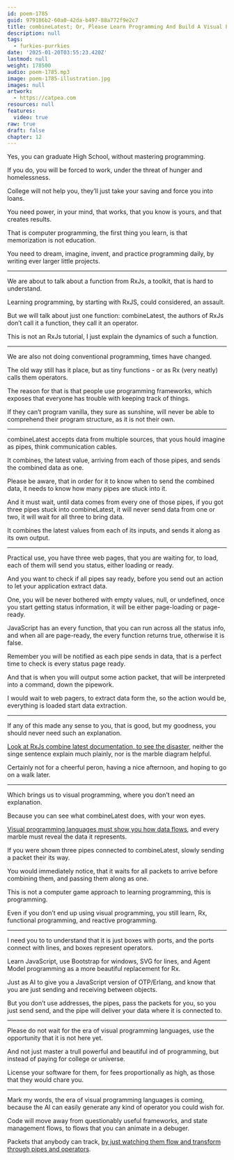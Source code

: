 ```yaml
---
id: poem-1785
guid: 979186b2-60a0-42da-b497-88a772f9e2c7
title: combineLatest; Or, Please Learn Programming And Build A Visual Programming Language
description: null
tags:
  - furkies-purrkies
date: '2025-01-20T03:55:23.420Z'
lastmod: null
weight: 178500
audio: poem-1785.mp3
image: poem-1785-illustration.jpg
images: null
artwork:
  - https://catpea.com
resources: null
features:
  video: true
raw: true
draft: false
chapter: 12
---
```


Yes, you can graduate High School,
without mastering programming.

If you do, you will be forced to work,
under the threat of hunger and homelessness.

College will not help you,
they’ll just take your saving and force you into loans.

You need power, in your mind, that works,
that you know is yours, and that creates results.

That is computer programming,
the first thing you learn, is that memorization is not education.

You need to dream, imagine, invent,
and practice programming daily, by writing ever larger little projects.

---

We are about to talk about a function from RxJs,
a toolkit, that is hard to understand.

Learning programming, by starting with RxJS,
could considered, an assault.

But we will talk about just one function: combineLatest,
the authors of RxJs don’t call it a function, they call it an operator.

This is not an RxJs tutorial,
I just explain the dynamics of such a function.

---

We are also not doing conventional programming,
times have changed.

The old way still has it place,
but as tiny functions - or as Rx (very neatly) calls them operators.

The reason for that is that people use programming frameworks,
which exposes that everyone has trouble with keeping track of things.

If they can’t program vanilla, they sure as sunshine,
will never be able to comprehend their program structure, as it is not their own.

---

combineLatest accepts data from multiple sources,
that yous hould imagine as pipes, think communication cables.

It combines, the latest value, arriving from each of those pipes,
and sends the combined data as one.

Please be aware, that in order for it to know when to send the combined data,
it needs to know how many pipes are stuck into it.

And it must wait, until data comes from every one of those pipes,
if you got three pipes stuck into combineLatest,
it will never send data from one or two, it will wait for all three to bring data.

It combines the latest values from each of its inputs,
and sends it along as its own output.

---

Practical use, you have three web pages, that you are waiting for, to load,
each of them will send you status, either loading or ready.

And you want to check if all pipes say ready,
before you send out an action to let your application extract data.

One, you will be never bothered with empty values, null, or undefined,
once you start getting status information, it will be either page-loading or page-ready.

JavaScript has an every function, that you can run across all the status info,
and when all are page-ready, the every function returns true, otherwise it is false.

Remember you will be notified as each pipe sends in data,
that is a perfect time to check is every status page ready.

And that is when you will output some action packet,
that will be interpreted into a command, down the pipework.

I would wait to web pagers, to extract data form the,
so the action would be, everything is loaded start data extraction.

---

If any of this made any sense to you, that is good,
but my goodness, you should never need such an explanation.

[Look at RxJs combine latest documentation, to see the disaster][1],
neither the singe sentence explain much plainly, nor is the marble diagram helpful.

Certainly not for a cheerful peron,
having a nice afternoon, and hoping to go on a walk later.

---

Which brings us to visual programming,
where you don’t need an explanation.

Because you can see what combineLatest does,
with your won eyes.

[Visual programming languages must show you how data flows][2],
and every marble must reveal the data it represents.

If you were shown three pipes connected to combineLatest,
slowly sending a packet their its way.

You would immediately notice,
that it waits for all packets to arrive before combining them, and passing them along as one.

This is not a computer game approach to learning programming,
this is programming.

Even if you don’t end up using visual programming,
you still learn, Rx, functional programming, and reactive programming.

---

I need you to to understand that it is just boxes with ports,
and the ports connect with lines, and boxes represent operators.

Learn JavaScript, use Bootstrap for windows, SVG for lines,
and Agent Model programming as a more beautiful replacement for Rx.

Just as AI to give you a JavaScript version of OTP/Erlang,
and know that you are just sending and receiving between objects.

But you don’t use addresses, the pipes, pass the packets for you,
so you just send send, and the pipe will deliver your data where it is connected to.

---

Please do not wait for the era of visual programming languages,
use the opportunity that it is not here yet.

And not just master a trull powerful and beautiful ind of programming,
but instead of paying for college or universe.

License your software for them, for fees proportionally as high,
as those that they would chare you.

---

Mark my words, the era of visual programming languages is coming,
because the AI can easily generate any kind of operator you could wish for.

Code will move away from questionably useful frameworks,
and state management flows, to flows that you can animate in a debuger.

Packets that anybody can track,
[by just watching them flow and transform through pipes and operators][2].

[1]: https://rxjs.dev/api/index/function/combineLatest
[2]: https://catpea.github.io/mawp/
